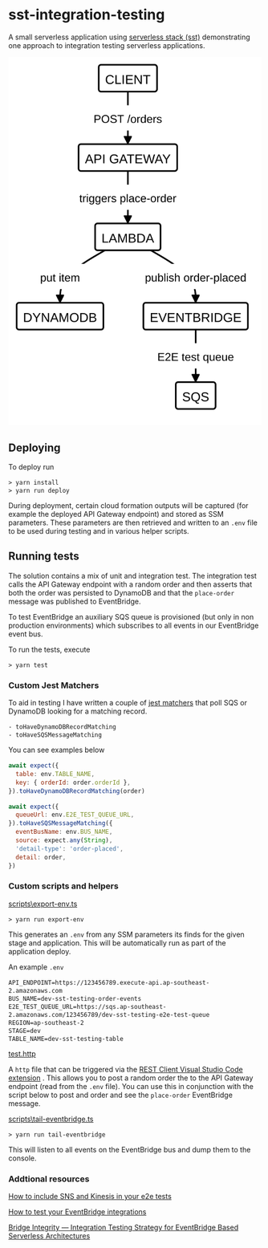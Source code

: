 # sst-integration-testing

A small serverless application using [serverless stack (sst)](https://docs.serverless-stack.com/) demonstrating one approach to integration testing serverless applications.

![application](./assets/diagram.svg)

## Deploying

To deploy run

```shell
> yarn install
> yarn run deploy
```

During deployment, certain cloud formation outputs will be captured (for example the deployed API Gateway endpoint) and stored as SSM parameters. These parameters are then retrieved and written to an `.env` file to be used during testing and in various helper scripts.

## Running tests

The solution contains a mix of unit and integration test. The integration test calls the API Gateway endpoint with a random order and then asserts that both the order was persisted to DynamoDB and that the `place-order` message was published to EventBridge.

To test EventBridge an auxiliary SQS queue is provisioned (but only in non production environments) which subscribes to all events in our EventBridge event bus.

To run the tests, execute

```shell
> yarn test
```

### Custom Jest Matchers

To aid in testing I have written a couple of [jest matchers](src\testing\custom-matchers\index.ts) that poll SQS or DynamoDB looking for a matching record.

```
- toHaveDynamoDBRecordMatching
- toHaveSQSMessageMatching
```

You can see examples below

```javascript
await expect({
  table: env.TABLE_NAME,
  key: { orderId: order.orderId },
}).toHaveDynamoDBRecordMatching(order)
```

```javascript
await expect({
  queueUrl: env.E2E_TEST_QUEUE_URL,
}).toHaveSQSMessageMatching({
  eventBusName: env.BUS_NAME,
  source: expect.any(String),
  'detail-type': 'order-placed',
  detail: order,
})
```

### Custom scripts and helpers

[scripts\export-env.ts](scripts/export-env.ts)

```shell
> yarn run export-env
```

This generates an `.env` from any SSM parameters its finds for the given stage and application. This will be automatically run as part of the application deploy.

An example `.env`

```
API_ENDPOINT=https://123456789.execute-api.ap-southeast-2.amazonaws.com
BUS_NAME=dev-sst-testing-order-events
E2E_TEST_QUEUE_URL=https://sqs.ap-southeast-2.amazonaws.com/123456789/dev-sst-testing-e2e-test-queue
REGION=ap-southeast-2
STAGE=dev
TABLE_NAME=dev-sst-testing-table
```

[test.http](test.http)

A `http` file that can be triggered via the [REST Client Visual Studio Code extension](https://marketplace.visualstudio.com/items?itemName=humao.rest-client) . This allows you to post a random order the to the API Gateway endpoint (read from the `.env` file). You can use this in conjunction with the script below to post and order and see the `place-order` EventBridge message.

[scripts\tail-eventbridge.ts](scripts/tail-eventbridge.ts)

```shell
> yarn run tail-eventbridge
```

This will listen to all events on the EventBridge bus and dump them to the console.

### Addtional resources

[How to include SNS and Kinesis in your e2e tests](https://theburningmonk.com/2019/09/how-to-include-sns-and-kinesis-in-your-e2e-tests)

[How to test your EventBridge integrations
](https://serverlessfirst.com/eventbridge-testing-guide/)

[Bridge Integrity — Integration Testing Strategy for EventBridge Based Serverless Architectures](https://medium.com/serverless-transformation/bridge-integrity-integration-testing-strategy-for-eventbridge-based-serverless-architectures-b73529397251)
